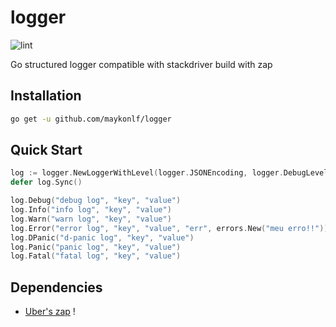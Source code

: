 # logger
![lint](https://github.com/maykonlf/logger/workflows/lint/badge.svg)

Go structured logger compatible with stackdriver build with zap

## Installation
```bash
go get -u github.com/maykonlf/logger
```

## Quick Start
```go
log := logger.NewLoggerWithLevel(logger.JSONEncoding, logger.DebugLevel)
defer log.Sync()

log.Debug("debug log", "key", "value")
log.Info("info log", "key", "value")
log.Warn("warn log", "key", "value")
log.Error("error log", "key", "value", "err", errors.New("meu erro!!"))
log.DPanic("d-panic log", "key", "value")
log.Panic("panic log", "key", "value")
log.Fatal("fatal log", "key", "value")
```

## Dependencies
- [Uber's zap](https://github.com/uber-go/zap)
!
